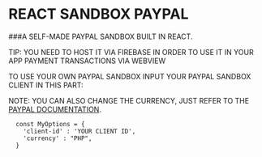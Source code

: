 # REACT SANDBOX PAYPAL

###A SELF-MADE PAYPAL SANDBOX BUILT IN REACT. 

TIP: YOU NEED TO HOST IT VIA FIREBASE IN ORDER TO USE IT IN YOUR APP PAYMENT TRANSACTIONS VIA WEBVIEW 

TO USE YOUR OWN PAYPAL SANDBOX INPUT YOUR PAYPAL SANDBOX CLIENT IN THIS PART:

NOTE: YOU CAN ALSO CHANGE THE CURRENCY, JUST REFER TO THE [PAYPAL DOCUMENTATION](https://developer.paypal.com/docs/reports/reference/paypal-supported-currencies/).


```
  const MyOptions = {
    'client-id' : 'YOUR CLIENT ID',
    'currency' : "PHP",
  }
```

